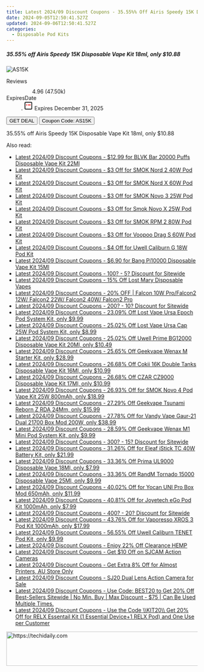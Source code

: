 ```yaml
---
title: Latest 2024/09 Discount Coupons - 35.55%% Off Airis Speedy 15K Disposable Vape Kit 18Ml, only $10.88
date: 2024-09-05T12:50:41.527Z
updated: 2024-09-06T12:50:41.527Z
categories:
  - Disposable Pod Kits
---
```



<div class="max-w-4xl mx-auto grid grid-cols-1 lg:max-w-5xl lg:gap-x-20 lg:grid-cols-2">
  <div class="relative p-3 col-start-1 row-start-1 flex flex-col-reverse rounded-lg bg-gradient-to-t from-black/75 via-black/0 sm:bg-none sm:row-start-2 sm:p-0 lg:row-start-1">
    <h5 class="mt-1 text-lg font-semibold text-white sm:text-slate-900 md:text-2xl dark:sm:text-white">35.55% off Airis Speedy 15K Disposable Vape Kit 18ml, only $10.88</h5>
  </div>
  
  <div class="col-start-1 col-end-3 row-start-1 grid gap-4 sm:mb-6 sm:grid-cols-4 lg:col-start-2 lg:row-span-6 lg:row-end-6 lg:mb-0 lg:gap-6">
      <img src="https://static.shareasale.com/image/90958/deal/AirisSpeedy15KDisposableVapeKit18ml.png" onClick="javascript:window.open(decodeURIComponent('https%3A%2F%2Fwww.shareasale.com%2Fu.cfm%3Fd%3D1099630%26m%3D90958%26u%3D4338022'), '_blank');void(0);" alt="AS15K" class="h-60 w-full rounded-lg object-cover sm:col-span-2 sm:h-52 lg:col-span-full" loading="lazy" />
    
  </div>
  <dl class="row-start-2 mt-4 flex items-center text-xs font-medium sm:row-start-3 sm:mt-1 md:mt-2.5 lg:row-start-2">
    <dt class="sr-only">Reviews</dt>
    <dd class="flex items-center text-indigo-600 dark:text-indigo-400">
      <svg width="24" height="24" fill="none" aria-hidden="true" class="mr-1 stroke-current dark:stroke-indigo-500">
        <path d="m12 5 2 5h5l-4 4 2.103 5L12 16l-5.103 3L9 14l-4-4h5l2-5Z" stroke-width="2" stroke-linecap="round" stroke-linejoin="round" />
      </svg>
      <span>4.96 <span class="font-normal text-slate-400">(47.50k)</span></span>
    </dd>
    <dt class="sr-only">ExpiresDate</dt>
    <dd class="flex items-center">
      <svg width="2" height="2" aria-hidden="true" fill="currentColor" class="mx-3 text-slate-300">
        <circle cx="1" cy="1" r="1" />
      </svg>
      <svg width="24" height="24" viewBox="0 0 24 24" fill="none" stroke="currentColor" stroke-width="2">
        <rect x="3" y="3" width="18" height="18" rx="2" fill="#fff" />
        <path d="M6 10L18 10" stroke="red" stroke-width="2" fill="none" />
        <path d="M10 6L10 18" stroke="#fff" stroke-width="2" fill="none" />
      </svg>
      Expires December 31, 2025    </dd>
  </dl>
  <div class="col-start-1 row-start-3 mt-4 self-center sm:col-start-2 sm:row-span-2 sm:row-start-2 sm:mt-0 lg:col-start-1 lg:row-start-3 lg:row-end-4 lg:mt-6">
    <button type="button" onClick="javascript:window.open(decodeURIComponent('https%3A%2F%2Fwww.shareasale.com%2Fu.cfm%3Fd%3D1099630%26m%3D90958%26u%3D4338022'), '_blank');void(0);" class="rounded-lg bg-red-600 px-3 py-2 text-sm font-medium leading-6 text-white">GET DEAL</button>
    <button type="button" onClick="javascript:window.open(decodeURIComponent('https%3A%2F%2Fwww.shareasale.com%2Fu.cfm%3Fd%3D1099630%26m%3D90958%26u%3D4338022'), '_blank');void(0);" class="border-dashed border-2 border-indigo-600 bg-green-100 text-sm leading-6 font-medium py-2 px-3 rounded-lg">Coupon Code: AS15K</button>
  </div>
  <p class="col-start-1 mt-4 text-sm leading-6 sm:col-span-2 lg:col-span-1 lg:row-start-4 lg:mt-6 dark:text-slate-400">
    35.55% off Airis Speedy 15K Disposable Vape Kit 18ml, only $10.88 
  </p>
</div>
<span class="atpl-alsoreadstyle">Also read:</span>
<div><ul>
<li><a href="https://coupons.techidaily.com/coupon-1110238-share-90958-sale/"><u>Latest 2024/09 Discount Coupons - $12.99 for BLVK Bar 20000 Puffs Disposable Vape Kit 22Ml</u></a></li>
<li><a href="https://coupons.techidaily.com/coupon-1108623-share-59344-sale/"><u>Latest 2024/09 Discount Coupons - $3 Off for SMOK Nord 2 40W Pod Kit</u></a></li>
<li><a href="https://coupons.techidaily.com/coupon-1108615-share-59344-sale/"><u>Latest 2024/09 Discount Coupons - $3 Off for SMOK Nord X 60W Pod Kit</u></a></li>
<li><a href="https://coupons.techidaily.com/coupon-1108192-share-59344-sale/"><u>Latest 2024/09 Discount Coupons - $3 Off for SMOK Novo 3 25W Pod Kit</u></a></li>
<li><a href="https://coupons.techidaily.com/coupon-1108618-share-59344-sale/"><u>Latest 2024/09 Discount Coupons - $3 Off for Smok Novo X 25W Pod Kit</u></a></li>
<li><a href="https://coupons.techidaily.com/coupon-1108616-share-59344-sale/"><u>Latest 2024/09 Discount Coupons - $3 Off for SMOK RPM 2 80W Pod Kit</u></a></li>
<li><a href="https://coupons.techidaily.com/coupon-1108620-share-59344-sale/"><u>Latest 2024/09 Discount Coupons - $3 Off for Voopoo Drag S 60W Pod Kit</u></a></li>
<li><a href="https://coupons.techidaily.com/coupon-1108193-share-59344-sale/"><u>Latest 2024/09 Discount Coupons - $4 Off for Uwell Caliburn G 18W Pod Kit</u></a></li>
<li><a href="https://coupons.techidaily.com/coupon-1108970-share-90958-sale/"><u>Latest 2024/09 Discount Coupons - $6.90 for Bang Pi10000 Disposable Vape Kit 15Ml</u></a></li>
<li><a href="https://coupons.techidaily.com/coupon-761155-share-77450-sale/"><u>Latest 2024/09 Discount Coupons - 100? - 5? Discount for Sitewide</u></a></li>
<li><a href="https://coupons.techidaily.com/coupon-1108956-share-90958-sale/"><u>Latest 2024/09 Discount Coupons - 15% Off Lost Mary Disposable Vapes</u></a></li>
<li><a href="https://coupons.techidaily.com/coupon-1105784-share-150021-sale/"><u>Latest 2024/09 Discount Coupons - 20% OFF | Falcon 10W Pro/Falcon2 12W/ Falcon2 22W/ Falcon2 40W/ Falcon2 Pro</u></a></li>
<li><a href="https://coupons.techidaily.com/coupon-761156-share-77450-sale/"><u>Latest 2024/09 Discount Coupons - 200? - 10? Discount for Sitewide</u></a></li>
<li><a href="https://coupons.techidaily.com/coupon-1109985-share-90958-sale/"><u>Latest 2024/09 Discount Coupons - 23.09% Off Lost Vape Ursa Epoch Pod System Kit, only $9.99</u></a></li>
<li><a href="https://coupons.techidaily.com/coupon-1109982-share-90958-sale/"><u>Latest 2024/09 Discount Coupons - 25.02% Off Lost Vape Ursa Cap 25W Pod System Kit, only $8.99</u></a></li>
<li><a href="https://coupons.techidaily.com/coupon-1109979-share-90958-sale/"><u>Latest 2024/09 Discount Coupons - 25.02% Off Uwell Prime BG12000 Disposable Vape Kit 20Ml, only $10.49</u></a></li>
<li><a href="https://coupons.techidaily.com/coupon-1108693-share-90958-sale/"><u>Latest 2024/09 Discount Coupons - 25.65% Off Geekvape Wenax M Starter Kit, only $28.99</u></a></li>
<li><a href="https://coupons.techidaily.com/coupon-1110209-share-90958-sale/"><u>Latest 2024/09 Discount Coupons - 26.68% Off Cokii 16K Double Tanks Disposable Vape Kit 16Ml, only $10.99</u></a></li>
<li><a href="https://coupons.techidaily.com/coupon-1068827-share-90958-sale/"><u>Latest 2024/09 Discount Coupons - 26.68% Off CZAR CZ9000 Disposable Vape Kit 17Ml, only $10.99</u></a></li>
<li><a href="https://coupons.techidaily.com/coupon-773291-share-90958-sale/"><u>Latest 2024/09 Discount Coupons - 26.93% Off for SMOK Novo 4 Pod Vape Kit 25W 800mAh, only $18.99</u></a></li>
<li><a href="https://coupons.techidaily.com/coupon-1108695-share-90958-sale/"><u>Latest 2024/09 Discount Coupons - 27.29% Off Geekvape Tsunami Reborn Z RDA 24Mm, only $15.99</u></a></li>
<li><a href="https://coupons.techidaily.com/coupon-727573-share-90958-sale/"><u>Latest 2024/09 Discount Coupons - 27.78% Off for Vandy Vape Gaur-21 Dual 21700 Box Mod 200W, only $38.99</u></a></li>
<li><a href="https://coupons.techidaily.com/coupon-1108694-share-90958-sale/"><u>Latest 2024/09 Discount Coupons - 28.59% Off Geekvape Wenax M1 Mini Pod System Kit, only $9.99</u></a></li>
<li><a href="https://coupons.techidaily.com/coupon-643237-share-77450-sale/"><u>Latest 2024/09 Discount Coupons - 300? - 15? Discount for Sitewide</u></a></li>
<li><a href="https://coupons.techidaily.com/coupon-888885-share-90958-sale/"><u>Latest 2024/09 Discount Coupons - 31.26% Off for Eleaf iStick TC 40W Battery Kit, only $21.99</u></a></li>
<li><a href="https://coupons.techidaily.com/coupon-1089791-share-90958-sale/"><u>Latest 2024/09 Discount Coupons - 33.36% Off Prima UL9000 Disposable Vape 18Ml, only $7.99</u></a></li>
<li><a href="https://coupons.techidaily.com/coupon-1108207-share-90958-sale/"><u>Latest 2024/09 Discount Coupons - 33.36% Off RandM Tornado 15000 Disposable Vape 25Ml, only $9.99</u></a></li>
<li><a href="https://coupons.techidaily.com/coupon-814702-share-90958-sale/"><u>Latest 2024/09 Discount Coupons - 40.02% Off for Yocan UNI Pro Box Mod 650mAh, only $11.99</u></a></li>
<li><a href="https://coupons.techidaily.com/coupon-684532-share-90958-sale/"><u>Latest 2024/09 Discount Coupons - 40.81% Off for Joyetech eGo Pod Kit 1000mAh, only $7.99</u></a></li>
<li><a href="https://coupons.techidaily.com/coupon-643238-share-77450-sale/"><u>Latest 2024/09 Discount Coupons - 400? - 20? Discount for Sitewide</u></a></li>
<li><a href="https://coupons.techidaily.com/coupon-968632-share-90958-sale/"><u>Latest 2024/09 Discount Coupons - 43.76% Off for Vaporesso XROS 3 Pod Kit 1000mAh, only $17.99</u></a></li>
<li><a href="https://coupons.techidaily.com/coupon-982773-share-90958-sale/"><u>Latest 2024/09 Discount Coupons - 56.55% Off Uwell Caliburn TENET Pod Kit, only $9.99</u></a></li>
<li><a href="https://coupons.techidaily.com/coupon-1108382-share-90958-sale/"><u>Latest 2024/09 Discount Coupons - Enjoy 22% Off Clearance HEMP</u></a></li>
<li><a href="https://coupons.techidaily.com/coupon-1110003-share-138391-sale/"><u>Latest 2024/09 Discount Coupons - Get $10 Off on SJCAM Action Cameras</u></a></li>
<li><a href="https://coupons.techidaily.com/coupon-1097677-share-124834-sale/"><u>Latest 2024/09 Discount Coupons - Get Extra 8% Off for Almost Printers, AU Store Only</u></a></li>
<li><a href="https://coupons.techidaily.com/coupon-1106871-share-138391-sale/"><u>Latest 2024/09 Discount Coupons - SJ20 Dual Lens Action Camera for Sale</u></a></li>
<li><a href="https://coupons.techidaily.com/coupon-1109544-share-63219-sale/"><u>Latest 2024/09 Discount Coupons - Use Code: BEST20 to Get 20% Off Best-Sellers Sitewide | No Min. Buy | Max Discount - $75 | Can Be Used Multiple Times.</u></a></li>
<li><a href="https://coupons.techidaily.com/coupon-1108398-share-92020-sale/"><u>Latest 2024/09 Discount Coupons - Use the Code \\KIT20\\ Get 20% Off for RELX Essentail Kit (1 Essential Device+1 RELX Pod) and One Use per Customer</u></a></li>
</ul></div>

<ins class="adsbygoogle"
      style="display:block"
      data-ad-client="ca-pub-7571918770474297"
      data-ad-slot="8358498916"
      data-ad-format="auto"
      data-full-width-responsive="true"></ins>
<!-- affiliate ads begin -->
<a href="https://appsumo.8odi.net/c/5597632/2137412/7443" target="_top" id="2137412">
  <img src="//a.impactradius-go.com/display-ad/7443-2137412" border="0" alt="https://techidaily.com" width="728" height="90"/>
</a>
<img height="0" width="0" src="https://appsumo.8odi.net/i/5597632/2137412/7443" style="position:absolute;visibility:hidden;" border="0" />
<!-- affiliate ads end -->